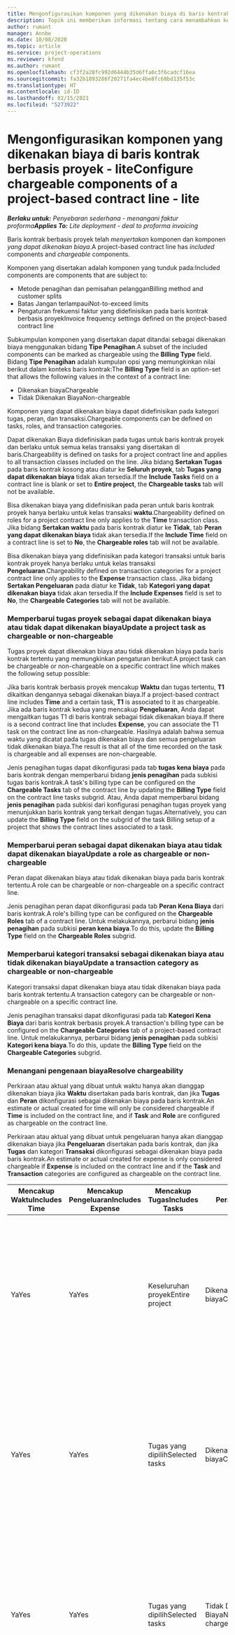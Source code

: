 ```yaml
---
title: Mengonfigurasikan komponen yang dikenakan biaya di baris kontrak berbasis proyek - lite
description: Topik ini memberikan informasi tentang cara menambahkan komponen yang dikenakan biaya ke lini kontrak dalam Project Operations.
author: rumant
manager: Annbe
ms.date: 10/08/2020
ms.topic: article
ms.service: project-operations
ms.reviewer: kfend
ms.author: rumant
ms.openlocfilehash: cf3f2a28fc992d6444b35d6ffa0c3f6cadcf16ea
ms.sourcegitcommit: fa32b1893286f20271fa4ec4be8fc68bd135f53c
ms.translationtype: HT
ms.contentlocale: id-ID
ms.lasthandoff: 02/15/2021
ms.locfileid: "5273922"
---
```

# <a name="configure-chargeable-components-of-a-project-based-contract-line---lite"></a><span data-ttu-id="9e904-103">Mengonfigurasikan komponen yang dikenakan biaya di baris kontrak berbasis proyek - lite</span><span class="sxs-lookup"><span data-stu-id="9e904-103">Configure chargeable components of a project-based contract line - lite</span></span>

<span data-ttu-id="9e904-104">_**Berlaku untuk:** Penyebaran sederhana - menangani faktur proforma_</span><span class="sxs-lookup"><span data-stu-id="9e904-104">_**Applies To:** Lite deployment - deal to proforma invoicing_</span></span>

<span data-ttu-id="9e904-105">Baris kontrak berbasis proyek telah *menyertakan* komponen dan komponen *yang dapat dikenakan biaya*.</span><span class="sxs-lookup"><span data-stu-id="9e904-105">A project-based contract line has *included* components and *chargeable* components.</span></span>

<span data-ttu-id="9e904-106">Komponen yang disertakan adalah komponen yang tunduk pada:</span><span class="sxs-lookup"><span data-stu-id="9e904-106">Included components are components that are subject to:</span></span>

  - <span data-ttu-id="9e904-107">Metode penagihan dan pemisahan pelanggan</span><span class="sxs-lookup"><span data-stu-id="9e904-107">Billing method and customer splits</span></span>
  - <span data-ttu-id="9e904-108">Batas Jangan terlampaui</span><span class="sxs-lookup"><span data-stu-id="9e904-108">Not-to-exceed limits</span></span> 
  - <span data-ttu-id="9e904-109">Pengaturan frekuensi faktur yang didefinisikan pada baris kontrak berbasis proyek</span><span class="sxs-lookup"><span data-stu-id="9e904-109">Invoice frequency settings defined on the project-based contract line</span></span>

<span data-ttu-id="9e904-110">Subkumpulan komponen yang disertakan dapat ditandai sebagai dikenakan biaya menggunakan bidang **Tipe Penagihan**.</span><span class="sxs-lookup"><span data-stu-id="9e904-110">A subset of the included components can be marked as chargeable using the **Billing Type** field.</span></span> <span data-ttu-id="9e904-111">Bidang **Tipe Penagihan** adalah kumpulan opsi yang memungkinkan nilai berikut dalam konteks baris kontrak:</span><span class="sxs-lookup"><span data-stu-id="9e904-111">The **Billing Type** field is an option-set that allows the following values in the context of a contract line:</span></span>

  - <span data-ttu-id="9e904-112">Dikenakan biaya</span><span class="sxs-lookup"><span data-stu-id="9e904-112">Chargeable</span></span>
  - <span data-ttu-id="9e904-113">Tidak Dikenakan Biaya</span><span class="sxs-lookup"><span data-stu-id="9e904-113">Non-chargeable</span></span>

<span data-ttu-id="9e904-114">Komponen yang dapat dikenakan biaya dapat didefinisikan pada kategori tugas, peran, dan transaksi.</span><span class="sxs-lookup"><span data-stu-id="9e904-114">Chargeable components can be defined on tasks, roles, and transaction categories.</span></span>

<span data-ttu-id="9e904-115">Dapat dikenakan Biaya didefinisikan pada tugas untuk baris kontrak proyek dan berlaku untuk semua kelas transaksi yang disertakan di baris.</span><span class="sxs-lookup"><span data-stu-id="9e904-115">Chargeability is defined on tasks for a project contract line and applies to all transaction classes included on the line.</span></span> <span data-ttu-id="9e904-116">Jika bidang **Sertakan Tugas** pada baris kontrak kosong atau diatur ke **Seluruh proyek**, tab **Tugas yang dapat dikenakan biaya** tidak akan tersedia.</span><span class="sxs-lookup"><span data-stu-id="9e904-116">If the **Include Tasks** field on a contract line is blank or set to **Entire project**, the **Chargeable tasks** tab will not be available.</span></span>

<span data-ttu-id="9e904-117">Bisa dikenakan biaya yang didefinisikan pada peran untuk baris kontrak proyek hanya berlaku untuk kelas transaksi **waktu**.</span><span class="sxs-lookup"><span data-stu-id="9e904-117">Chargeability defined on roles for a project contract line only applies to the **Time** transaction class.</span></span> <span data-ttu-id="9e904-118">Jika bidang **Sertakan waktu** pada baris kontrak diatur ke **Tidak**, tab **Peran yang dapat dikenakan biaya** tidak akan tersedia.</span><span class="sxs-lookup"><span data-stu-id="9e904-118">If the **Include Time** field on a contract line is set to **No**, the **Chargeable roles** tab will not be available.</span></span>

<span data-ttu-id="9e904-119">Bisa dikenakan biaya yang didefinisikan pada kategori transaksi untuk baris kontrak proyek hanya berlaku untuk kelas transaksi **Pengeluaran**.</span><span class="sxs-lookup"><span data-stu-id="9e904-119">Chargeability defined on transaction categories for a project contract line only applies to the **Expense** transaction class.</span></span> <span data-ttu-id="9e904-120">Jika bidang **Sertakan Pengeluaran** pada diatur ke **Tidak**, tab **Kategori yang dapat dikenakan biaya** tidak akan tersedia.</span><span class="sxs-lookup"><span data-stu-id="9e904-120">If the **Include Expenses** field is set to **No**, the **Chargeable Categories** tab will not be available.</span></span>

### <a name="update-a-project-task-as-chargeable-or-non-chargeable"></a><span data-ttu-id="9e904-121">Memperbarui tugas proyek sebagai dapat dikenakan biaya atau tidak dapat dikenakan biaya</span><span class="sxs-lookup"><span data-stu-id="9e904-121">Update a project task as chargeable or non-chargeable</span></span>

<span data-ttu-id="9e904-122">Tugas proyek dapat dikenakan biaya atau tidak dikenakan biaya pada baris kontrak tertentu yang memungkinkan pengaturan berikut:</span><span class="sxs-lookup"><span data-stu-id="9e904-122">A project task can be chargeable or non-chargeable on a specific contract line which makes the following setup possible:</span></span>

<span data-ttu-id="9e904-123">Jika baris kontrak berbasis proyek mencakup **Waktu** dan tugas tertentu, **T1** dikaitkan dengannya sebagai dikenakan biaya.</span><span class="sxs-lookup"><span data-stu-id="9e904-123">If a project-based contract line includes **Time** and a certain task, **T1** is associated to it as chargeable.</span></span> <span data-ttu-id="9e904-124">Jika ada baris kontrak kedua yang mencakup **Pengeluaran**, Anda dapat mengaitkan tugas T1 di baris kontrak sebagai tidak dikenakan biaya.</span><span class="sxs-lookup"><span data-stu-id="9e904-124">If there is a second contract line that includes **Expense**, you can associate the T1 task on the contract line as non-chargeable.</span></span> <span data-ttu-id="9e904-125">Hasilnya adalah bahwa semua waktu yang dicatat pada tugas dikenakan biaya dan semua pengeluaran tidak dikenakan biaya.</span><span class="sxs-lookup"><span data-stu-id="9e904-125">The result is that all of the time recorded on the task is chargeable and all expenses are non-chargeable.</span></span>

<span data-ttu-id="9e904-126">Jenis penagihan tugas dapat dikonfigurasi pada tab **tugas kena biaya** pada baris kontrak dengan memperbarui bidang **jenis penagihan** pada subkisi tugas baris kontrak.</span><span class="sxs-lookup"><span data-stu-id="9e904-126">A task's billing type can be configured on the **Chargeable Tasks** tab of the contract line by updating the **Billing Type** field on the contract line tasks subgrid.</span></span> <span data-ttu-id="9e904-127">Atau, Anda dapat memperbarui bidang **jenis penagihan** pada subkisi dari konfigurasi penagihan tugas proyek yang menunjukkan baris kontrak yang terkait dengan tugas.</span><span class="sxs-lookup"><span data-stu-id="9e904-127">Alternatively, you can update the **Billing Type** field on the subgrid of the task Billing setup of a project that shows the contract lines associated to a task.</span></span>

### <a name="update-a-role-as-chargeable-or-non-chargeable"></a><span data-ttu-id="9e904-128">Memperbarui peran sebagai dapat dikenakan biaya atau tidak dapat dikenakan biaya</span><span class="sxs-lookup"><span data-stu-id="9e904-128">Update a role as chargeable or non-chargeable</span></span>

<span data-ttu-id="9e904-129">Peran dapat dikenakan biaya atau tidak dikenakan biaya pada baris kontrak tertentu.</span><span class="sxs-lookup"><span data-stu-id="9e904-129">A role can be chargeable or non-chargeable on a specific contract line.</span></span>

<span data-ttu-id="9e904-130">Jenis penagihan peran dapat dikonfigurasi pada tab **Peran Kena Biaya** dari baris kontrak.</span><span class="sxs-lookup"><span data-stu-id="9e904-130">A role's billing type can be configured on the **Chargeable Roles** tab of a contract line.</span></span> <span data-ttu-id="9e904-131">Untuk melakukannya, perbarui bidang **jenis penagihan** pada subkisi **peran kena biaya**.</span><span class="sxs-lookup"><span data-stu-id="9e904-131">To do this, update the **Billing Type** field on the **Chargeable Roles** subgrid.</span></span>

### <a name="update-a-transaction-category-as-chargeable-or-non-chargeable"></a><span data-ttu-id="9e904-132">Memperbarui kategori transaksi sebagai dikenakan biaya atau tidak dikenakan biaya</span><span class="sxs-lookup"><span data-stu-id="9e904-132">Update a transaction category as chargeable or non-chargeable</span></span>

<span data-ttu-id="9e904-133">Kategori transaksi dapat dikenakan biaya atau tidak dikenakan biaya pada baris kontrak tertentu.</span><span class="sxs-lookup"><span data-stu-id="9e904-133">A transaction category can be chargeable or non-chargeable on a specific contract line.</span></span>

<span data-ttu-id="9e904-134">Jenis penagihan transaksi dapat dikonfigurasi pada tab **Kategori Kena Biaya** dari baris kontrak berbasis proyek.</span><span class="sxs-lookup"><span data-stu-id="9e904-134">A transaction's billing type can be configured on the **Chargeable Categories** tab of a project-based contract line.</span></span> <span data-ttu-id="9e904-135">Untuk melakukannya, perbarui bidang **jenis penagihan** pada subkisi **Kategori kena biaya**.</span><span class="sxs-lookup"><span data-stu-id="9e904-135">To do this, update the **Billing Type** field on the **Chargeable Categories** subgrid.</span></span>

### <a name="resolve-chargeability"></a><span data-ttu-id="9e904-136">Menangani pengenaan biaya</span><span class="sxs-lookup"><span data-stu-id="9e904-136">Resolve chargeability</span></span>

<span data-ttu-id="9e904-137">Perkiraan atau aktual yang dibuat untuk waktu hanya akan dianggap dikenakan biaya jika **Waktu** disertakan pada baris kontrak, dan jika **Tugas** dan **Peran** dikonfigurasi sebagai dikenakan biaya pada baris kontrak.</span><span class="sxs-lookup"><span data-stu-id="9e904-137">An estimate or actual created for time will only be considered chargeable if **Time** is included on the contract line, and if **Task** and **Role** are configured as chargeable on the contract line.</span></span>

<span data-ttu-id="9e904-138">Perkiraan atau aktual yang dibuat untuk pengeluaran hanya akan dianggap dikenakan biaya jika **Pengeluaran** disertakan pada baris kontrak, dan jika **Tugas** dan kategori **Transaksi** dikonfigurasi sebagai dikenakan biaya pada baris kontrak.</span><span class="sxs-lookup"><span data-stu-id="9e904-138">An estimate or actual created for expense is only considered chargeable if **Expense** is included on the contract line and if the **Task** and **Transaction** categories are configured as chargeable on the contract line.</span></span>


| <span data-ttu-id="9e904-139">Mencakup Waktu</span><span class="sxs-lookup"><span data-stu-id="9e904-139">Includes Time</span></span> | <span data-ttu-id="9e904-140">Mencakup Pengeluaran</span><span class="sxs-lookup"><span data-stu-id="9e904-140">Includes Expense</span></span> | <span data-ttu-id="9e904-141">Mencakup Tugas</span><span class="sxs-lookup"><span data-stu-id="9e904-141">Includes Tasks</span></span> | <span data-ttu-id="9e904-142">Peran</span><span class="sxs-lookup"><span data-stu-id="9e904-142">Role</span></span>           | <span data-ttu-id="9e904-143">Kategori</span><span class="sxs-lookup"><span data-stu-id="9e904-143">Category</span></span>       | <span data-ttu-id="9e904-144">Tugas</span><span class="sxs-lookup"><span data-stu-id="9e904-144">Task</span></span>                                                                                                      |
|---------------|------------------|----------------|----------------|----------------|-----------------------------------------------------------------------------------------------------------|
| <span data-ttu-id="9e904-145">Ya</span><span class="sxs-lookup"><span data-stu-id="9e904-145">Yes</span></span>           | <span data-ttu-id="9e904-146">Ya</span><span class="sxs-lookup"><span data-stu-id="9e904-146">Yes</span></span>              | <span data-ttu-id="9e904-147">Keseluruhan proyek</span><span class="sxs-lookup"><span data-stu-id="9e904-147">Entire project</span></span> | <span data-ttu-id="9e904-148">Dikenakan biaya</span><span class="sxs-lookup"><span data-stu-id="9e904-148">Chargeable</span></span>     | <span data-ttu-id="9e904-149">Dikenakan biaya</span><span class="sxs-lookup"><span data-stu-id="9e904-149">Chargeable</span></span>     | <span data-ttu-id="9e904-150">Penagihan pada aktual Waktu: **Dikenakan Biaya**</span><span class="sxs-lookup"><span data-stu-id="9e904-150">Billing on a Time actual: **Chargeable**</span></span> </br> <span data-ttu-id="9e904-151">Jenis penagihan pada aktual Pengeluaran: **Dikenakan biaya**</span><span class="sxs-lookup"><span data-stu-id="9e904-151">Billing type on Expense actual: **Chargeable**</span></span>           |
| <span data-ttu-id="9e904-152">Ya</span><span class="sxs-lookup"><span data-stu-id="9e904-152">Yes</span></span>           | <span data-ttu-id="9e904-153">Ya</span><span class="sxs-lookup"><span data-stu-id="9e904-153">Yes</span></span>              | <span data-ttu-id="9e904-154">Tugas yang dipilih</span><span class="sxs-lookup"><span data-stu-id="9e904-154">Selected tasks</span></span> | <span data-ttu-id="9e904-155">Dikenakan biaya</span><span class="sxs-lookup"><span data-stu-id="9e904-155">Chargeable</span></span>     | <span data-ttu-id="9e904-156">Dikenakan biaya</span><span class="sxs-lookup"><span data-stu-id="9e904-156">Chargeable</span></span>     | <span data-ttu-id="9e904-157">Penagihan pada aktual Waktu: **Dikenakan Biaya**</span><span class="sxs-lookup"><span data-stu-id="9e904-157">Billing on a Time actual: **Chargeable**</span></span> </br> <span data-ttu-id="9e904-158">Jenis penagihan pada aktual Pengeluaran: **Dikenakan biaya**</span><span class="sxs-lookup"><span data-stu-id="9e904-158">Billing type on Expense actual: **Chargeable**</span></span>           |
| <span data-ttu-id="9e904-159">Ya</span><span class="sxs-lookup"><span data-stu-id="9e904-159">Yes</span></span>           | <span data-ttu-id="9e904-160">Ya</span><span class="sxs-lookup"><span data-stu-id="9e904-160">Yes</span></span>              | <span data-ttu-id="9e904-161">Tugas yang dipilih</span><span class="sxs-lookup"><span data-stu-id="9e904-161">Selected tasks</span></span> | <span data-ttu-id="9e904-162">Tidak Dikenakan Biaya</span><span class="sxs-lookup"><span data-stu-id="9e904-162">Non-chargeable</span></span> | <span data-ttu-id="9e904-163">Dikenakan biaya</span><span class="sxs-lookup"><span data-stu-id="9e904-163">Chargeable</span></span>     | <span data-ttu-id="9e904-164">Penagihan pada aktual Waktu: **Tidak Dikenakan Biaya**</span><span class="sxs-lookup"><span data-stu-id="9e904-164">Billing on a Time actual: **Non-chargeable**</span></span> </br> <span data-ttu-id="9e904-165">Jenis penagihan pada aktual Pengeluaran: **Dikenakan biaya**</span><span class="sxs-lookup"><span data-stu-id="9e904-165">Billing type on Expense actual: **Chargeable**</span></span>       |
| <span data-ttu-id="9e904-166">Ya</span><span class="sxs-lookup"><span data-stu-id="9e904-166">Yes</span></span>           | <span data-ttu-id="9e904-167">Ya</span><span class="sxs-lookup"><span data-stu-id="9e904-167">Yes</span></span>              | <span data-ttu-id="9e904-168">Tugas yang dipilih</span><span class="sxs-lookup"><span data-stu-id="9e904-168">Selected tasks</span></span> | <span data-ttu-id="9e904-169">Dikenakan biaya</span><span class="sxs-lookup"><span data-stu-id="9e904-169">Chargeable</span></span>     | <span data-ttu-id="9e904-170">Dikenakan biaya</span><span class="sxs-lookup"><span data-stu-id="9e904-170">Chargeable</span></span>     | <span data-ttu-id="9e904-171">Penagihan pada aktual Waktu: **Tidak Dikenakan Biaya**</span><span class="sxs-lookup"><span data-stu-id="9e904-171">Billing on a Time actual: **Non-chargeable**</span></span> </br> <span data-ttu-id="9e904-172">Jenis penagihan pada aktual Pengeluaran:   **Tidak Dikenakan biaya**</span><span class="sxs-lookup"><span data-stu-id="9e904-172">Billing type on Expense actual:   **Non-chargeable**</span></span> |
| <span data-ttu-id="9e904-173">Ya</span><span class="sxs-lookup"><span data-stu-id="9e904-173">Yes</span></span>           | <span data-ttu-id="9e904-174">Ya</span><span class="sxs-lookup"><span data-stu-id="9e904-174">Yes</span></span>              | <span data-ttu-id="9e904-175">Tugas yang dipilih</span><span class="sxs-lookup"><span data-stu-id="9e904-175">Selected tasks</span></span> | <span data-ttu-id="9e904-176">Tidak Dikenakan Biaya</span><span class="sxs-lookup"><span data-stu-id="9e904-176">Non-chargeable</span></span> | <span data-ttu-id="9e904-177">Dikenakan biaya</span><span class="sxs-lookup"><span data-stu-id="9e904-177">Chargeable</span></span>     | <span data-ttu-id="9e904-178">Penagihan pada aktual Waktu: **Tidak Dikenakan Biaya**</span><span class="sxs-lookup"><span data-stu-id="9e904-178">Billing on a Time actual: **Non-chargeable**</span></span> </br> <span data-ttu-id="9e904-179">Jenis penagihan pada aktual Pengeluaran:   **Tidak Dikenakan biaya**</span><span class="sxs-lookup"><span data-stu-id="9e904-179">Billing type on Expense actual:   **Non-chargeable**</span></span> |
| <span data-ttu-id="9e904-180">Ya</span><span class="sxs-lookup"><span data-stu-id="9e904-180">Yes</span></span>           | <span data-ttu-id="9e904-181">Ya</span><span class="sxs-lookup"><span data-stu-id="9e904-181">Yes</span></span>              | <span data-ttu-id="9e904-182">Tugas yang dipilih</span><span class="sxs-lookup"><span data-stu-id="9e904-182">Selected tasks</span></span> | <span data-ttu-id="9e904-183">Tidak Dikenakan Biaya</span><span class="sxs-lookup"><span data-stu-id="9e904-183">Non-chargeable</span></span> | <span data-ttu-id="9e904-184">Tidak Dikenakan Biaya</span><span class="sxs-lookup"><span data-stu-id="9e904-184">Non-chargeable</span></span> | <span data-ttu-id="9e904-185">Penagihan pada aktual Waktu: **Tidak Dikenakan Biaya**</span><span class="sxs-lookup"><span data-stu-id="9e904-185">Billing on a Time actual: **Non-chargeable**</span></span> </br> <span data-ttu-id="9e904-186">Jenis penagihan pada aktual Pengeluaran:   **Tidak Dikenakan biaya**</span><span class="sxs-lookup"><span data-stu-id="9e904-186">Billing type on Expense actual:   **Non-chargeable**</span></span> |
| <span data-ttu-id="9e904-187">No</span><span class="sxs-lookup"><span data-stu-id="9e904-187">No</span></span>            | <span data-ttu-id="9e904-188">Ya</span><span class="sxs-lookup"><span data-stu-id="9e904-188">Yes</span></span>              | <span data-ttu-id="9e904-189">Keseluruhan proyek</span><span class="sxs-lookup"><span data-stu-id="9e904-189">Entire project</span></span> | <span data-ttu-id="9e904-190">Tidak dapat diatur</span><span class="sxs-lookup"><span data-stu-id="9e904-190">Can't be set</span></span>   | <span data-ttu-id="9e904-191">Dikenakan biaya</span><span class="sxs-lookup"><span data-stu-id="9e904-191">Chargeable</span></span>     | <span data-ttu-id="9e904-192">Penagihan pada aktual Waktu: **Tidak tersedia**</span><span class="sxs-lookup"><span data-stu-id="9e904-192">Billing on a Time actual: **Not available**</span></span></br><span data-ttu-id="9e904-193">Jenis penagihan pada aktual Pengeluaran: **Dikenakan biaya**</span><span class="sxs-lookup"><span data-stu-id="9e904-193">Billing type on Expense actual: **Chargeable**</span></span>          |
| <span data-ttu-id="9e904-194">No</span><span class="sxs-lookup"><span data-stu-id="9e904-194">No</span></span>            | <span data-ttu-id="9e904-195">Ya</span><span class="sxs-lookup"><span data-stu-id="9e904-195">Yes</span></span>              | <span data-ttu-id="9e904-196">Keseluruhan proyek</span><span class="sxs-lookup"><span data-stu-id="9e904-196">Entire project</span></span> | <span data-ttu-id="9e904-197">Tidak dapat diatur</span><span class="sxs-lookup"><span data-stu-id="9e904-197">Can't be set</span></span>   | <span data-ttu-id="9e904-198">Tidak Dikenakan Biaya</span><span class="sxs-lookup"><span data-stu-id="9e904-198">Non-chargeable</span></span> | <span data-ttu-id="9e904-199">Penagihan pada aktual Waktu: **Tidak tersedia**</span><span class="sxs-lookup"><span data-stu-id="9e904-199">Billing on a Time actual: **Not available**</span></span></br> <span data-ttu-id="9e904-200">Jenis penagihan pada aktual Pengeluaran: **Tidak Dikenakan biaya**</span><span class="sxs-lookup"><span data-stu-id="9e904-200">Billing type on Expense actual: **Non-chargeable**</span></span>     |
| <span data-ttu-id="9e904-201">Ya</span><span class="sxs-lookup"><span data-stu-id="9e904-201">Yes</span></span>           | <span data-ttu-id="9e904-202">No</span><span class="sxs-lookup"><span data-stu-id="9e904-202">No</span></span>               | <span data-ttu-id="9e904-203">Keseluruhan proyek</span><span class="sxs-lookup"><span data-stu-id="9e904-203">Entire project</span></span> | <span data-ttu-id="9e904-204">Dikenakan biaya</span><span class="sxs-lookup"><span data-stu-id="9e904-204">Chargeable</span></span>     | <span data-ttu-id="9e904-205">Tidak dapat diatur</span><span class="sxs-lookup"><span data-stu-id="9e904-205">Can't be set</span></span>   | <span data-ttu-id="9e904-206">Penagihan pada aktual Waktu: **Dikenakan Biaya**</span><span class="sxs-lookup"><span data-stu-id="9e904-206">Billing on a Time actual: **Chargeable**</span></span> </br> <span data-ttu-id="9e904-207">Jenis penagihan pada aktual Pengeluaran: **Tidak tersedia**</span><span class="sxs-lookup"><span data-stu-id="9e904-207">Billing type on Expense actual: **Not available**</span></span>        |
| <span data-ttu-id="9e904-208">Ya</span><span class="sxs-lookup"><span data-stu-id="9e904-208">Yes</span></span>           | <span data-ttu-id="9e904-209">No</span><span class="sxs-lookup"><span data-stu-id="9e904-209">No</span></span>               | <span data-ttu-id="9e904-210">Keseluruhan proyek</span><span class="sxs-lookup"><span data-stu-id="9e904-210">Entire project</span></span> | <span data-ttu-id="9e904-211">Tidak Dikenakan Biaya</span><span class="sxs-lookup"><span data-stu-id="9e904-211">Non-chargeable</span></span> | <span data-ttu-id="9e904-212">Tidak dapat diatur</span><span class="sxs-lookup"><span data-stu-id="9e904-212">Can't be set</span></span>   | <span data-ttu-id="9e904-213">Penagihan pada aktual Waktu: **Tidak Dikenakan Biaya**</span><span class="sxs-lookup"><span data-stu-id="9e904-213">Billing on a Time actual: **Non-chargeable**</span></span> </br><span data-ttu-id="9e904-214">Jenis penagihan pada aktual Pengeluaran: **Tidak tersedia**</span><span class="sxs-lookup"><span data-stu-id="9e904-214">Billing type on Expense actual: **Not   available**</span></span>   |


[!INCLUDE[footer-include](../../includes/footer-banner.md)]
